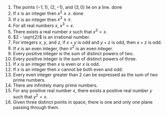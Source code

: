 1. The points $(-1,1)$, $(2,-1)$, and $(3,0)$ lie on a line. done
2. If $x$ is an integer then $x^2 \geq x$. done
3. If $x$ is an integer then $x^3 \geq x$.
4. For all real numbers $x$, $x^3 = x$.
5. There exists a real number $x$ such that $x^3 = x$.
6. $2 - \sqrt{2}$ is an irrational number.
7. For integers $x$, $y$, and $z$, if $x+y$ is odd and $y+z$ is odd, then $x+z$ is odd.
8. If $x$ is an even integer, then $x^2$ is an even integer.
9. Every positive integer is the sum of distinct powers of two.
10. Every positive integer is the sum of distinct powers of three.
11. If $x$ is an integer then $x$ is even or $x$ is odd.
12. If $x$ is an integer then $x$ cannot be both even and odd.
13. Every even integer greater than 2 can be expressed as the sum of two prime numbers.
14. There are infinitely many prime numbers.
15. For any positive real number $x$, there exists a positive real number $y$ such that $y^2 = x$.
16. Given three distinct points in space, there is one and only one plane passing through them.
